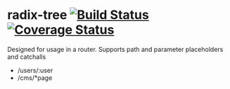# radix-tree [![Build Status](https://travis-ci.org/evangelion1204/radix-tree.svg?branch=master)](https://travis-ci.org/evangelion1204/radix-tree) [![Coverage Status](https://coveralls.io/repos/evangelion1204/radix-tree/badge.svg?branch=master&service=github)](https://coveralls.io/github/evangelion1204/radix-tree?branch=master)

Designed for usage in a router. Supports path and parameter placeholders and catchalls

- /users/:user
- /cms/*page
